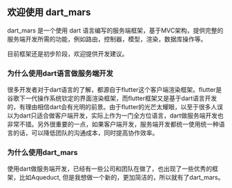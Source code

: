 ## 欢迎使用 dart_mars

dart_mars 是一个使用 dart 语言编写的服务端框架，基于MVC架构，提供完整的服务端开发所需的功能，例如路由，控制器，模型，渲染，数据库操作等。

目前框架还是初步阶段，欢迎提供开发建议。

### 为什么使用dart语言做服务端开发

很多开发者对于dart语言的了解，都源自于flutter这个客户端渲染框架。flutter是谷歌下一代操作系统钦定的界面渲染框架，而flutter框架又是基于dart语言开发的，有理由相信dart会有光明的前景。由于flutter的光芒太耀眼，以至于很多人误以为dart只适合做客户端开发，实际上作为一门全方位语言，dart做服务端开发也非常不错。另外很重要的一点，如果客户端开发，服务端开发都统一使用统一种语言的话，可以降低团队的沟通成本，同时提高协作效率。

### 为什么使用dart_mars

使用dart做服务端开发，已经有一些公司和团队在做了，也出现了一些优秀的框架，比如Aqueduct, 但是我想做一个新的，更加简洁的，所以就有了dart_mars。
